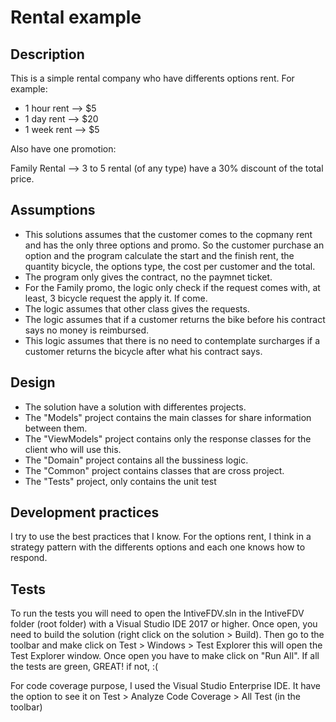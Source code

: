 # Rental example

## Description
This is a simple rental company who have differents options rent. For example:

- 1 hour rent --> $5
- 1 day rent --> $20
- 1 week rent --> $5

Also have one promotion:

Family Rental --> 3 to 5 rental (of any type) have a 30% discount of the total price.

## Assumptions
- This solutions assumes that the customer comes to the copmany rent and has the only three options and promo. 
So the customer purchase an option and the program calculate the start and the finish rent, the quantity bicycle, the options type, the cost per customer and the total.
- The program only gives the contract, no the paymnet ticket.
- For the Family promo, the logic only check if the request comes with, at least, 3 bicycle request the apply it. If come.
- The logic assumes that other class gives the requests.
- The logic assumes that if a customer returns the bike before his contract says no money is reimbursed.
- This logic assumes that there is no need to contemplate surcharges if a customer returns the bicycle after what his contract says.

## Design
- The solution have a solution with differentes projects.
- The "Models" project contains the main classes for share information between them.
- The "ViewModels" project contains only the response classes for the client who will use this.
- The "Domain" project contains all the bussiness logic.
- The "Common" project contains classes that are cross project.
- The "Tests" project, only contains the unit test

## Development practices
I try to use the best practices that I know.
For the options rent, I think in a strategy pattern with the differents options and each one knows how to respond.

## Tests
To run the tests you will need to open the IntiveFDV.sln in the IntiveFDV folder (root folder) with a Visual Studio IDE 2017 or higher.
Once open, you need to build the solution (right click on the solution > Build). 
Then go to the toolbar and make click on Test > Windows > Test Explorer this will open the Test Explorer window.
Once open you have to make click on "Run All".
If all the tests are green, GREAT! if not, :(

For code coverage purpose, I used the Visual Studio Enterprise IDE. It have the option to see it on Test > Analyze Code Coverage > All Test (in the toolbar)
